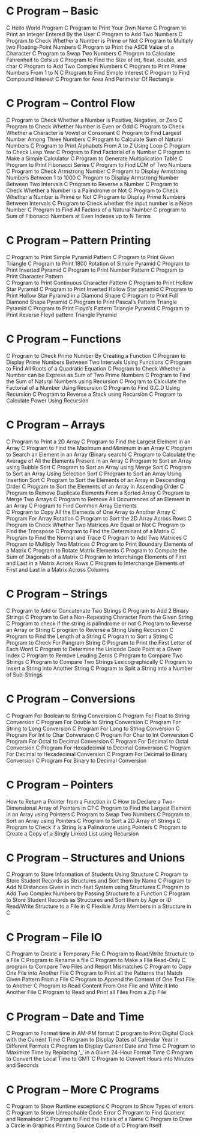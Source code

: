 # C Program – Basic

C Hello World Program
C Program to Print Your Own Name 
C Program to Print an Integer Entered By the User
C Program to Add Two Numbers
C Program to Check Whether a Number is Prime or Not
C Program to Multiply two Floating-Point Numbers 
C Program to Print the ASCII Value of a Character
C Program to Swap Two Numbers
C Program to Calculate Fahrenheit to Celsius
C Program to Find the Size of int, float, double, and char
C Program to Add Two Complex Numbers 
C Program to Print Prime Numbers From 1 to N 
C Program to Find Simple Interest
C Program to Find Compound Interest
C Program for Area And Perimeter Of Rectangle 

# C Program – Control Flow

C Program to Check Whether a Number is Positive, Negative, or Zero
C Program to Check Whether Number is Even or Odd
C Program to Check Whether a Character is Vowel or Consonant 
C Program to Find Largest Number Among Three Numbers
C Program to Calculate Sum of Natural Numbers 
C Program to Print Alphabets From A to Z Using Loop
C Program to Check Leap Year
C Program to Find Factorial of a Number
C Program to Make a Simple Calculator 
C Program to Generate Multiplication Table 
C Program to Print Fibonacci Series
C Program to Find LCM of Two Numbers
C Program to Check Armstrong Number
C Program to Display Armstrong Numbers Between 1 to 1000 
C Program to Display Armstrong Number Between Two Intervals 
C Program to Reverse a Number
C Program to Check Whether a Number is a Palindrome or Not 
C Program to Check Whether a Number is Prime or Not
C Program to Display Prime Numbers Between Intervals
C Program to Check whether the input number is a Neon Number
C Program to Find All Factors of a Natural Number
C program to  Sum of Fibonacci Numbers at Even Indexes up to N Terms 

# C Program – Pattern Printing

C Program to Print Simple Pyramid Pattern 
C Program to Print Given Triangle 
C Program to Print 1800 Rotation of Simple Pyramid
C Program to Print Inverted Pyramid 
C Program to Print Number Pattern
C Program to Print Character Pattern  
C Program to Print Continuous Character Pattern
C Program to Print Hollow Star Pyramid
C Program to Print Inverted Hollow Star pyramid 
C Program to Print Hollow Star Pyramid in a Diamond Shape
C Program to Print Full Diamond Shape Pyramid
C Program to Print Pascal’s Pattern Triangle Pyramid 
C Program to Print Floyd’s Pattern Triangle Pyramid 
C Program to Print Reverse Floyd pattern Triangle Pyramid 

# C Program – Functions

C Program to Check Prime Number By Creating a Function 
C Program to Display Prime Numbers Between Two Intervals Using Functions 
C Program to Find All Roots of a Quadratic Equation
C Program to Check Whether a Number can be Express as Sum of Two Prime Numbers
C Program to Find the Sum of Natural Numbers using Recursion 
C Program to Calculate the Factorial of a Number Using Recursion 
C Program to Find G.C.D Using Recursion
C Program to Reverse a Stack using Recursion
C Program to Calculate Power Using Recursion

# C Program – Arrays

C Program to Print a 2D Array
C Program to Find the Largest Element in an Array
C Program to Find the Maximum and Minimum in an Array
C Program to Search an Element in an Array (Binary search)
C Program to Calculate the Average of All the Elements Present in an Array 
C Program to Sort an Array using Bubble Sort
C Program to Sort an Array using Merge Sort
C Program to Sort an Array Using Selection Sort 
C Program to Sort an Array Using Insertion Sort
C Program to Sort the Elements of an Array in Descending Order
C Program to Sort the Elements of an Array in Ascending Order 
C Program to Remove Duplicate Elements From a Sorted Array
C Program to Merge Two Arrays 
C Program to Remove All Occurrences of an Element in an Array 
C Program to Find Common Array Elements  
C Program to Copy All the Elements of One Array to Another Array
C Program For Array Rotation 
C Program to Sort the 2D Array Across Rows
C Program to Check Whether Two Matrices Are Equal or Not 
C Program to Find the Transpose
C Program to Find the Determinant of a Matrix
C Program to Find the Normal and Trace 
C Program to Add Two Matrices
C Program to Multiply Two Matrices
C Program to Print Boundary Elements of a Matrix 
C Program to Rotate Matrix Elements 
C Program to Compute the Sum of Diagonals of a Matrix 
C Program to Interchange Elements of First and Last in a Matrix Across Rows 
C Program to Interchange Elements of First and Last in a Matrix Across Columns 

# C Program – Strings

C Program to Add or Concatenate Two Strings
C Program to Add 2 Binary Strings
C Program to Get a Non-Repeating Character From the Given String
C Program to check if the string is palindrome or not
C Program to Reverse an Array or String
C program to Reverse a String Using Recursion
C Program to Find the Length of a String
C Program to Sort a String
C Program to Check For Pangram String
C Program to Print the First Letter of Each Word 
C Program to Determine the Unicode Code Point at a Given Index 
C Program to Remove Leading Zeros 
C Program to Compare Two Strings
C Program to Compare Two Strings Lexicographically 
C Program to Insert a String into Another String
C Program to Split a String into a Number of Sub-Strings 

# C Program – Conversions

C Program For Boolean to String Conversion 
C Program For Float to String Conversion
C Program For Double to String Conversion 
C Program For String to Long Conversion
C Program For Long to String Conversion
C Program For Int to Char Conversion 
C Program For Char to Int Conversion 
C Program For Octal to Decimal Conversion 
C Program For Decimal to Octal Conversion
C Program For Hexadecimal to Decimal Conversion 
C Program For Decimal to Hexadecimal Conversion 
C Program For Decimal to Binary Conversion 
C Program For Binary to Decimal Conversion

# C Program – Pointers

How to Return a Pointer from a Function in C
How to Declare a Two-Dimensional Array of Pointers in C?
C Program to Find the Largest Element in an Array using Pointers
C Program to Swap Two Numbers
C Program to Sort an Array using Pointers
C Program to Sort a 2D Array of Strings
C Program to Check if a String is a Palindrome using Pointers
C Program to Create a Copy of a Singly Linked List using Recursion

# C Program – Structures and Unions

C Program to Store Information of Students Using Structure
C Program to Store Student Records as Structures and Sort them by Name
C Program to Add N Distances Given in inch-feet System using Structures
C Program to Add Two Complex Numbers by Passing Structure to a Function
C Program to Store Student Records as Structures and Sort them by Age or ID
Read/Write Structure to a File in C 
Flexible Array Members in a Structure in C

# C Program – File IO

C Program to Create a Temporary File
C Program to Read/Write Structure to a File
C Program to Rename a file
C Program to Make a File Read-Only
C program to Compare Two Files and Report Mismatches
C Program to Copy One File into Another File 
C Program to Print all the Patterns that Match Given Pattern From a File
C Program to Append the Content of One Text File to Another
C Program to Read Content From One File and Write it Into Another File
C Program to Read and Print all Files From a Zip File

# C Program – Date and Time

C Program to Format time in AM-PM format 
C program to Print Digital Clock with the Current Time
C Program to Display Dates of Calendar Year in Different Formats
C Program to Display Current Date and Time
C Program to Maximize Time by Replacing ‘_’ in a Given 24-Hour Format Time
C Program to Convert the Local Time to GMT
C Program to Convert Hours into Minutes and Seconds

# C Program – More C Programs

C Program to Show Runtime exceptions 
C Program to Show Types of errors 
C Program to Show Unreachable Code Error 
C Program to Find Quotient and Remainder 
C Program to Find the Initials of a Name 
C Program to Draw a Circle in Graphics
Printing Source Code of a C Program Itself